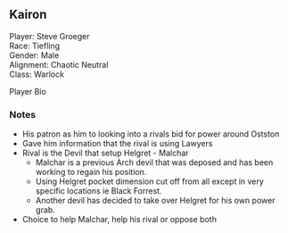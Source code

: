 ## Kairon

Player: Steve Groeger  
Race: Tiefling   
Gender: Male  
Alignment: Chaotic Neutral  
Class: Warlock  

Player Bio

### Notes

* His patron as him to looking into a rivals bid for power around Ostston
* Gave him information that the rival is using Lawyers
* Rival is the Devil that setup Helgret - Malchar
  * Malchar is a previous Arch devil that was deposed and has been working to regain his position.
  * Using Helgret pocket dimension cut off from all except in very specific locations ie Black Forrest.
  * Another devil has decided to take over Helgret for his own power grab.
* Choice to help Malchar, help his rival or oppose both




